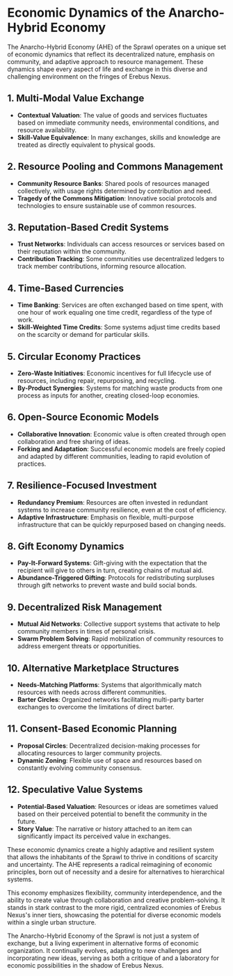 # Economic Dynamics of the Anarcho-Hybrid Economy

The Anarcho-Hybrid Economy (AHE) of the Sprawl operates on a unique set of economic dynamics that reflect its decentralized nature, emphasis on community, and adaptive approach to resource management. These dynamics shape every aspect of life and exchange in this diverse and challenging environment on the fringes of Erebus Nexus.

## 1. Multi-Modal Value Exchange

- **Contextual Valuation**: The value of goods and services fluctuates based on immediate community needs, environmental conditions, and resource availability.
- **Skill-Value Equivalence**: In many exchanges, skills and knowledge are treated as directly equivalent to physical goods.

## 2. Resource Pooling and Commons Management

- **Community Resource Banks**: Shared pools of resources managed collectively, with usage rights determined by contribution and need.
- **Tragedy of the Commons Mitigation**: Innovative social protocols and technologies to ensure sustainable use of common resources.

## 3. Reputation-Based Credit Systems

- **Trust Networks**: Individuals can access resources or services based on their reputation within the community.
- **Contribution Tracking**: Some communities use decentralized ledgers to track member contributions, informing resource allocation.

## 4. Time-Based Currencies

- **Time Banking**: Services are often exchanged based on time spent, with one hour of work equaling one time credit, regardless of the type of work.
- **Skill-Weighted Time Credits**: Some systems adjust time credits based on the scarcity or demand for particular skills.

## 5. Circular Economy Practices

- **Zero-Waste Initiatives**: Economic incentives for full lifecycle use of resources, including repair, repurposing, and recycling.
- **By-Product Synergies**: Systems for matching waste products from one process as inputs for another, creating closed-loop economies.

## 6. Open-Source Economic Models

- **Collaborative Innovation**: Economic value is often created through open collaboration and free sharing of ideas.
- **Forking and Adaptation**: Successful economic models are freely copied and adapted by different communities, leading to rapid evolution of practices.

## 7. Resilience-Focused Investment

- **Redundancy Premium**: Resources are often invested in redundant systems to increase community resilience, even at the cost of efficiency.
- **Adaptive Infrastructure**: Emphasis on flexible, multi-purpose infrastructure that can be quickly repurposed based on changing needs.

## 8. Gift Economy Dynamics

- **Pay-It-Forward Systems**: Gift-giving with the expectation that the recipient will give to others in turn, creating chains of mutual aid.
- **Abundance-Triggered Gifting**: Protocols for redistributing surpluses through gift networks to prevent waste and build social bonds.

## 9. Decentralized Risk Management

- **Mutual Aid Networks**: Collective support systems that activate to help community members in times of personal crisis.
- **Swarm Problem Solving**: Rapid mobilization of community resources to address emergent threats or opportunities.

## 10. Alternative Marketplace Structures

- **Needs-Matching Platforms**: Systems that algorithmically match resources with needs across different communities.
- **Barter Circles**: Organized networks facilitating multi-party barter exchanges to overcome the limitations of direct barter.

## 11. Consent-Based Economic Planning

- **Proposal Circles**: Decentralized decision-making processes for allocating resources to larger community projects.
- **Dynamic Zoning**: Flexible use of space and resources based on constantly evolving community consensus.

## 12. Speculative Value Systems

- **Potential-Based Valuation**: Resources or ideas are sometimes valued based on their perceived potential to benefit the community in the future.
- **Story Value**: The narrative or history attached to an item can significantly impact its perceived value in exchanges.

These economic dynamics create a highly adaptive and resilient system that allows the inhabitants of the Sprawl to thrive in conditions of scarcity and uncertainty. The AHE represents a radical reimagining of economic principles, born out of necessity and a desire for alternatives to hierarchical systems.

This economy emphasizes flexibility, community interdependence, and the ability to create value through collaboration and creative problem-solving. It stands in stark contrast to the more rigid, centralized economies of Erebus Nexus's inner tiers, showcasing the potential for diverse economic models within a single urban structure.

The Anarcho-Hybrid Economy of the Sprawl is not just a system of exchange, but a living experiment in alternative forms of economic organization. It continually evolves, adapting to new challenges and incorporating new ideas, serving as both a critique of and a laboratory for economic possibilities in the shadow of Erebus Nexus.